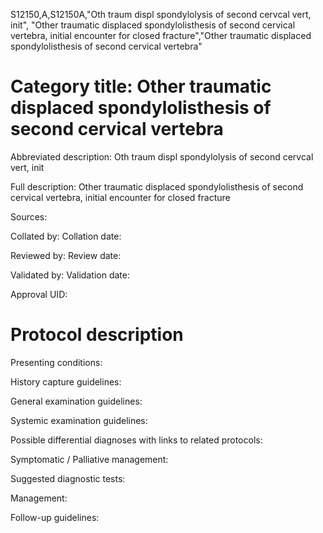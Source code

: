 S12150,A,S12150A,"Oth traum displ spondylolysis of second cervcal vert, init", "Other traumatic displaced spondylolisthesis of second cervical vertebra, initial encounter for closed fracture","Other traumatic displaced spondylolisthesis of second cervical vertebra"
# Category title: Other traumatic displaced spondylolisthesis of second cervical vertebra

Abbreviated description: Oth traum displ spondylolysis of second cervcal vert, init

Full description: Other traumatic displaced spondylolisthesis of second cervical vertebra, initial encounter for closed fracture

Sources:

Collated by:
Collation date:

Reviewed by:
Review date:

Validated by:
Validation date:

Approval UID:

# Protocol description

Presenting conditions:

History capture guidelines:

General examination guidelines:

Systemic examination guidelines:

Possible differential diagnoses with links to related protocols:

Symptomatic / Palliative management:

Suggested diagnostic tests:

Management:

Follow-up guidelines:
